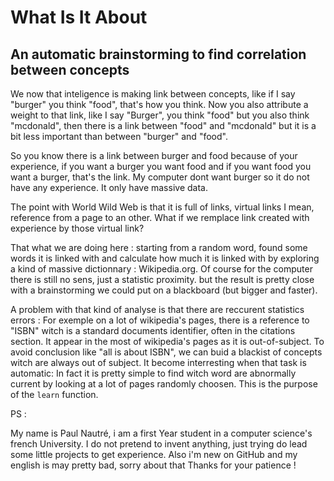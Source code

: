 # What Is It About
## An automatic brainstorming to find correlation between concepts

We now that inteligence is making link between concepts, like if I say "burger" you think "food", that's how you think.
Now you also attribute a weight to that link, like I say "Burger", you think "food" but you also think "mcdonald", then there is a link between "food" and "mcdonald" but it is a bit less important than between "burger" and "food". 

So you know there is a link between burger and food because of your experience, if you want a burger you want food and if you want food you want a burger, that's the link. My computer dont want burger so it do not have any experience. It only have massive data.

The point with World Wild Web is that it is full of links, virtual links I mean, reference from a page to an other. What if we remplace link created with experience by those virtual link?

That what we are doing here : starting from a random word, found some words it is linked with and calculate how much it is linked with by exploring a kind of massive dictionnary : Wikipedia.org.
Of course for the computer there is still no sens, just a statistic proximity. but the result is pretty close with a brainstorming we could put on a blackboard (but bigger and faster).

A problem with that kind of analyse is that there are reccurent statistics errors : For exemple on a lot of wikipedia's pages, there is a reference to "ISBN" witch is a standard documents identifier, often in the citations section. It appear in the most of wikipedia's pages as it is out-of-subject. To avoid conclusion like "all is about ISBN", we can buid a blackist of concepts witch are always out of subject. It become interresting when that task is automatic: In fact it is pretty simple to find witch word are abnormally current by looking at a lot of pages randomly choosen. This is the purpose of the `learn` function.        




PS :

My name is Paul Nautré, i am a first Year student in a computer science's french University. I do not pretend to invent anything, just trying do lead some little projects to get experience. Also i'm new on GitHub and my english is may pretty bad, sorry about that
Thanks for your patience !  
